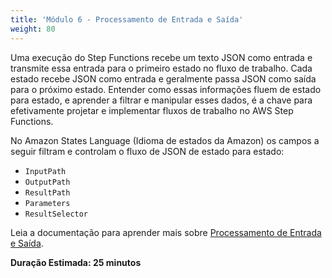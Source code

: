 ```yaml
---
title: 'Módulo 6 - Processamento de Entrada e Saída'
weight: 80
---
```

Uma execução do Step Functions recebe um texto JSON como entrada e transmite essa entrada para o primeiro estado no fluxo de trabalho. Cada estado recebe JSON como entrada e geralmente passa JSON como saída para o próximo estado. Entender como essas informações fluem de estado para estado, e aprender a filtrar e manipular esses dados, é a chave para efetivamente projetar e implementar fluxos de trabalho no AWS Step Functions. 

No Amazon States Language (Idioma de estados da Amazon) os campos a seguir filtram e controlam o fluxo de JSON de estado para estado: 

- `InputPath`
- `OutputPath`
- `ResultPath`
- `Parameters`
- `ResultSelector`

Leia a documentação para aprender mais sobre [Processamento de Entrada e Saída](https://docs.aws.amazon.com/pt_br/step-functions/latest/dg/concepts-input-output-filtering.html).

**Duração Estimada: 25 minutos**
